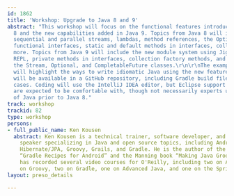 ```yaml
---
id: 1862
title: 'Workshop: Upgrade to Java 8 and 9'
abstract: "This workshop will focus on the functional features introduced in Java
  8 and the new capabilities added in Java 9. Topics from Java 8 will include both
  sequential and parallel streams, lambdas, method references, the Optional data type,
  functional interfaces, static and default methods in interfaces, collectors, and
  more. Topics from Java 9 will include the new module system using Jigsaw, the jshell
  REPL, private methods in interfaces, collection factory methods, and additions to
  the Stream, Optional, and CompletableFuture classes.\r\n\r\nThe examples and exercises
  will highlight the ways to write idiomatic Java using the new features. All code
  will be available in a GitHub repository, including Gradle build files and test
  cases. Coding will use the IntelliJ IDEA editor, but Eclipse support will be discussed.\r\n\r\nParticipants
  are expected to be comfortable with, though not necessarily experts using, versions
  of Java prior to Java 8."
track: workshop
trackid: 82
type: workshop
persons:
- full_public_name: Ken Kousen
  abstract: Ken Kousen is a technical trainer, software developer, and conference
    speaker specializing in Java and open source topics, including Android, Spring,
    Hibernate/JPA, Groovy, Grails, and Gradle. He is the author of the O'Reilly book
    “Gradle Recipes for Android” and the Manning book “Making Java Groovy”. He also
    has recorded several video courses for O'Reilly, including two on Android, three
    on Groovy, two on Gradle, one on Advanced Java, and one on the Spring Framework.
layout: preso_details

---
```

